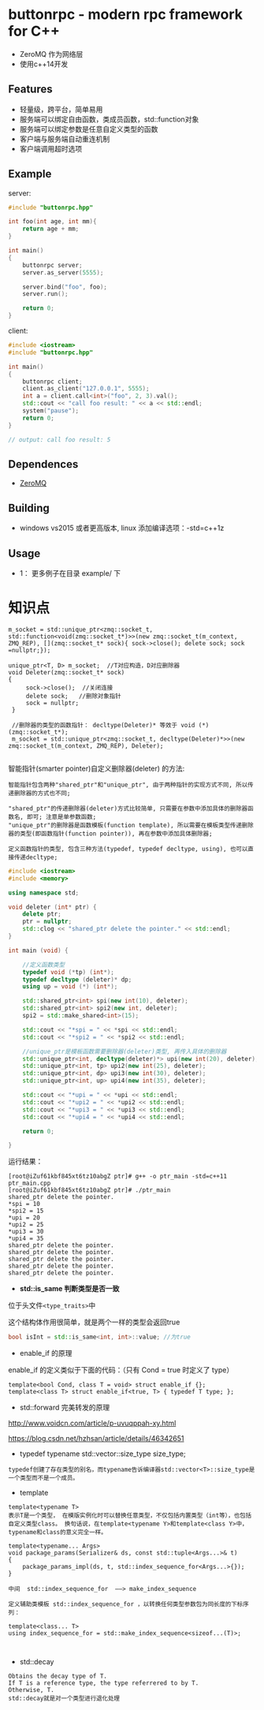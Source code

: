 
# buttonrpc - modern rpc framework for C++
- ZeroMQ 作为网络层
- 使用c++14开发

## Features
- 轻量级，跨平台，简单易用
- 服务端可以绑定自由函数，类成员函数，std::function对象
- 服务端可以绑定参数是任意自定义类型的函数
- 客户端与服务端自动重连机制
- 客户端调用超时选项

## Example
server:

```c++
#include "buttonrpc.hpp"

int foo(int age, int mm){
	return age + mm;
}

int main()
{
	buttonrpc server;
	server.as_server(5555);

	server.bind("foo", foo);
	server.run();

	return 0;
}
```

client: 

```c++
#include <iostream>
#include "buttonrpc.hpp"

int main()
{
	buttonrpc client;
	client.as_client("127.0.0.1", 5555);
	int a = client.call<int>("foo", 2, 3).val();
	std::cout << "call foo result: " << a << std::endl;
	system("pause");
	return 0;
}

// output: call foo result: 5

```

## Dependences
- [ZeroMQ](http://zguide.zeromq.org/page:all)


## Building
- windows vs2015 或者更高版本,  linux 添加编译选项：-std=c++1z

## Usage

- 1： 更多例子在目录 example/ 下



# 知识点

```
m_socket = std::unique_ptr<zmq::socket_t, std::function<void(zmq::socket_t*)>>(new zmq::socket_t(m_context, ZMQ_REP), [](zmq::socket_t* sock){ sock->close(); delete sock; sock =nullptr;});

unique_ptr<T, D> m_socket;  //T对应构造，D对应删除器
void Deleter(zmq::socket_t* sock)
{
     sock->close();  //关闭连接
     delete sock; 	//删除对象指针
     sock = nullptr;
 }
 
 //删除器的类型的函数指针： decltype(Deleter)* 等效于 void (*) (zmq::socket_t*);
 m_socket = std::unique_ptr<zmq::socket_t, decltype(Deleter)*>>(new zmq::socket_t(m_context, ZMQ_REP), Deleter);


```



智能指针(smarter pointer)自定义删除器(deleter) 的方法:

```
智能指针包含两种"shared_ptr"和"unique_ptr", 由于两种指针的实现方式不同, 所以传递删除器的方式也不同;

"shared_ptr"的传递删除器(deleter)方式比较简单, 只需要在参数中添加具体的删除器函数名, 即可; 注意是单参数函数;
"unique_ptr"的删除器是函数模板(function template), 所以需要在模板类型传递删除器的类型(即函数指针(function pointer)), 再在参数中添加具体删除器;

定义函数指针的类型, 包含三种方法(typedef, typedef decltype, using), 也可以直接传递decltype;
```

 

```c++
#include <iostream>
#include <memory>

using namespace std;

void deleter (int* ptr) {
	delete ptr;
	ptr = nullptr;
	std::clog << "shared_ptr delete the pointer." << std::endl;
}

int main (void) {

	//定义函数类型
	typedef void (*tp) (int*);
	typedef decltype (deleter)* dp;
	using up = void (*) (int*);

	std::shared_ptr<int> spi(new int(10), deleter);
	std::shared_ptr<int> spi2(new int, deleter);
	spi2 = std::make_shared<int>(15);

	std::cout << "*spi = " << *spi << std::endl;
	std::cout << "*spi2 = " << *spi2 << std::endl;

	//unique_ptr是模板函数需要删除器(deleter)类型, 再传入具体的删除器
	std::unique_ptr<int, decltype(deleter)*> upi(new int(20), deleter);
	std::unique_ptr<int, tp> upi2(new int(25), deleter);
	std::unique_ptr<int, dp> upi3(new int(30), deleter);
	std::unique_ptr<int, up> upi4(new int(35), deleter);

	std::cout << "*upi = " << *upi << std::endl;
	std::cout << "*upi2 = " << *upi2 << std::endl;
	std::cout << "*upi3 = " << *upi3 << std::endl;
	std::cout << "*upi4 = " << *upi4 << std::endl;

	return 0;

}
```

运行结果：

```
[root@iZuf61kbf845xt6tz10abgZ ptr]# g++ -o ptr_main -std=c++11 ptr_main.cpp
[root@iZuf61kbf845xt6tz10abgZ ptr]# ./ptr_main
shared_ptr delete the pointer.
*spi = 10
*spi2 = 15
*upi = 20
*upi2 = 25
*upi3 = 30
*upi4 = 35
shared_ptr delete the pointer.
shared_ptr delete the pointer.
shared_ptr delete the pointer.
shared_ptr delete the pointer.
shared_ptr delete the pointer.

```



- **std::is_same 判断类型是否一致**

位于头文件`<type_traits>`中

这个结构体作用很简单，就是两个一样的类型会返回true

```cpp
bool isInt = std::is_same<int, int>::value; //为true
```

- enable_if 的原理

enable_if 的定义类似于下面的代码：（只有 Cond = true 时定义了 type）

```
template<bool Cond, class T = void> struct enable_if {};
template<class T> struct enable_if<true, T> { typedef T type; };
```

- std::forward 完美转发的原理

http://www.voidcn.com/article/p-uvuqppah-xy.html

https://blog.csdn.net/hzhsan/article/details/46342651

- typedef typename std::vector<T>::size_type size_type;

```
typedef创建了存在类型的别名，而typename告诉编译器std::vector<T>::size_type是一个类型而不是一个成员。
```

- template<typename T>

```
template<typename T>
表示T是一个类型， 在模版实例化时可以替换任意类型，不仅包括内置类型（int等），也包括自定义类型class。 换句话说，在template<typename Y>和template<class Y>中， 
typename和class的意义完全一样。 
```

```
template<typename... Args>
void package_params(Serializer& ds, const std::tuple<Args...>& t)
{
	package_params_impl(ds, t, std::index_sequence_for<Args...>{});
}

中间  std::index_sequence_for  ——> make_index_sequence

定义辅助类模板 std::index_sequence_for ，以转换任何类型参数包为同长度的下标序列：

template<class... T>
using index_sequence_for = std::make_index_sequence<sizeof...(T)>;
	
	

```

- std::decay

```
Obtains the decay type of T.
If T is a reference type, the type referrered to by T.
Otherwise, T.
std::decay就是对一个类型进行退化处理

```

